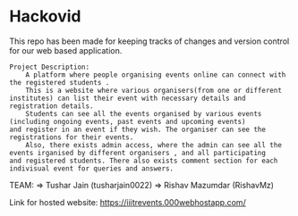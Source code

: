 # Hackovid
This repo has been made for keeping tracks of changes and version control for our web based application.
    
    Project Description:
        A platform where people organising events online can connect with the registered students .
        This is a website where various organisers(from one or different institutes) can list their event with necessary details and               registration details. 
        Students can see all the events organised by various events (including ongoing events, past events and upcoming events)                     and register in an event if they wish. The organiser can see the registrations for their events. 
        Also, there exists admin access, where the admin can see all the events irganised by different organisers , and all participating           and registered students. There also exists comment section for each indivisual event for queries and answers.

  TEAM:
      => Tushar Jain (tusharjain0022)
      => Rishav Mazumdar (RishavMz)
        
        
Link for hosted website:
        https://iiitrevents.000webhostapp.com/
